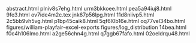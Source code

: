 abstract.html
plniv8s7ehg.html
urm3bkkoee.html
pea5a94iuj8.html
9fe3.html
ov7ide4m2c.tex
jnk67p56lpg.html
11d8niivp5.html
2c5bb9vh5vg.html
p1bp45caik8.html
5qf6l0b16e.html
oq77vel34bo.html
figures/william-playfair-excel-exports
figures/log_distribution
14bea.html
f0c4h106lmo.html
a2ge56chn4g.html
q7ggb67fafo.html
02oeldrqu48.html